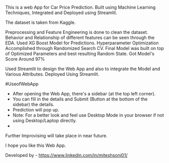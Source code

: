 This is a web App for Car Price Prediction. 
Built using Machine Learning Techniques, Integrated and Deployed using Streamlit.

The dataset is taken from Kaggle.

Preprocessing and Feature Engineering is done to clean the dataset.
Behavior and Relationship of different features can be seen through the EDA.
Used XG Boost Model for Predictions.
Hyperparameter Optimization Accomplished through Randomized Search CV.
Final Model was built on top of Optimized Parameters and best resulting Random State.
Got Model's Score Around 97%

Used Streamlit to design the Web App and also to integrate the Model and Various Attributes.
Deployed Using Streamlit.

#UseofWebApp

- After opening the Web App, there's a sidebar (at the top left corner). 
- You can fill in the details and Submit (Button at the bottom of the sidebar) the details. 
- Prediction will pop up. 
- Note: For a better look and feel use Desktop Mode in your browser if not using Desktop/Laptop directly.
- 
Further Improvising will take place in near future.

I hope you like this Web App. 

Developed by - https://www.linkedin.com/in/miteshsoni01/
